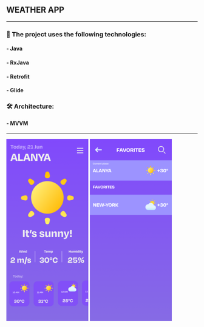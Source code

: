 
## WEATHER APP 
________________________________________
### 🚀 The project uses the following technologies: 
#### - Java
#### - RxJava 
#### - Retrofit 
#### - Glide 
### 🛠 Architecture: 
#### - MVVM

________________________________________
<img src="assets/readme_main_menu.png" alt="" style="width: 216px; height: 480px;">
<img src="assets/favorites_menu_readme.png" alt="" style="width: 216px; height: 480px;">

